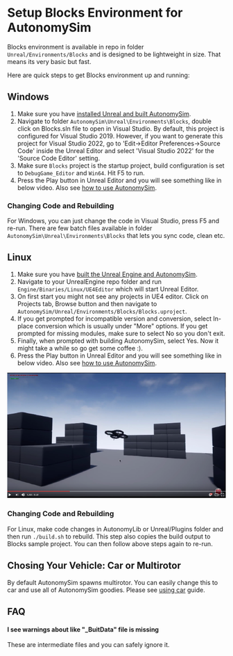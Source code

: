 
# Setup Blocks Environment for AutonomySim

Blocks environment is available in repo in folder `Unreal/Environments/Blocks` and is designed to be lightweight in size. That means its very basic but fast.

Here are quick steps to get Blocks environment up and running:

## Windows

1. Make sure you have [installed Unreal and built AutonomySim](build_windows.md).
2. Navigate to folder `AutonomySim\Unreal\Environments\Blocks`, double click on Blocks.sln file to open in Visual Studio. By default, this project is configured for Visual Studio 2019. However, if you want to generate this project for Visual Studio 2022, go to 'Edit->Editor Preferences->Source Code' inside the Unreal Editor and select 'Visual Studio 2022' for the 'Source Code Editor' setting.
3. Make sure `Blocks` project is the startup project, build configuration is set to `DebugGame_Editor` and `Win64`. Hit F5 to run.
4. Press the Play button in Unreal Editor and you will see something like in below video. Also see [how to use AutonomySim](https://github.com/nervosys/AutonomySim/#how-to-use-it).

### Changing Code and Rebuilding

For Windows, you can just change the code in Visual Studio, press F5 and re-run. There are few batch files available in folder `AutonomySim\Unreal\Environments\Blocks` that lets you sync code, clean etc.

## Linux

1. Make sure you have [built the Unreal Engine and AutonomySim](build_linux.md).
2. Navigate to your UnrealEngine repo folder and run `Engine/Binaries/Linux/UE4Editor` which will start Unreal Editor.
3. On first start you might not see any projects in UE4 editor. Click on Projects tab, Browse button and then navigate to `AutonomySim/Unreal/Environments/Blocks/Blocks.uproject`. 
4. If you get prompted for incompatible version and conversion, select In-place conversion which is usually under "More" options. If you get prompted for missing modules, make sure to select No so you don't exit. 
5. Finally, when prompted with building AutonomySim, select Yes. Now it might take a while so go get some coffee :).
6. Press the Play button in Unreal Editor and you will see something like in below video. Also see [how to use AutonomySim](https://github.com/nervosys/AutonomySim/#how-to-use-it).

[![Blocks Demo Video](images/blocks_video.png)](https://www.youtube.com/watch?v=-r_QGaxMT4A)

### Changing Code and Rebuilding

For Linux, make code changes in AutonomyLib or Unreal/Plugins folder and then run `./build.sh` to rebuild. This step also copies the build output to Blocks sample project. You can then follow above steps again to re-run.

## Chosing Your Vehicle: Car or Multirotor

By default AutonomySim spawns multirotor. You can easily change this to car and use all of AutonomySim goodies. Please see [using car](using_car.md) guide.

## FAQ

#### I see warnings about like "_BuitData" file is missing

These are intermediate files and you can safely ignore it.
